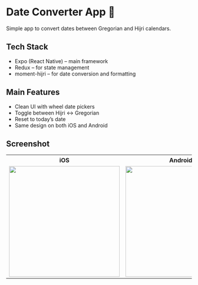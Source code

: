 # Date Converter App 📅

Simple app to convert dates between Gregorian and Hijri calendars.

## Tech Stack

- Expo (React Native) – main framework
- Redux – for state management
- moment-hijri – for date conversion and formatting

## Main Features

- Clean UI with wheel date pickers
- Toggle between Hijri ↔ Gregorian
- Reset to today’s date
- Same design on both iOS and Android

## Screenshot

<table align="center">
  <tr>
    <th>iOS</th>
    <th>Android</th>
  </tr>
  <tr>
    <td><img src="https://github.com/user-attachments/assets/57ecd6db-35e1-4be6-9574-f7a4afdca8da" width="300" /></td>
    <td><img src="https://github.com/user-attachments/assets/8c832e22-35dd-4fb4-a0ba-e537796bc8b6" width="300" /></td>
  </tr>
</table>
